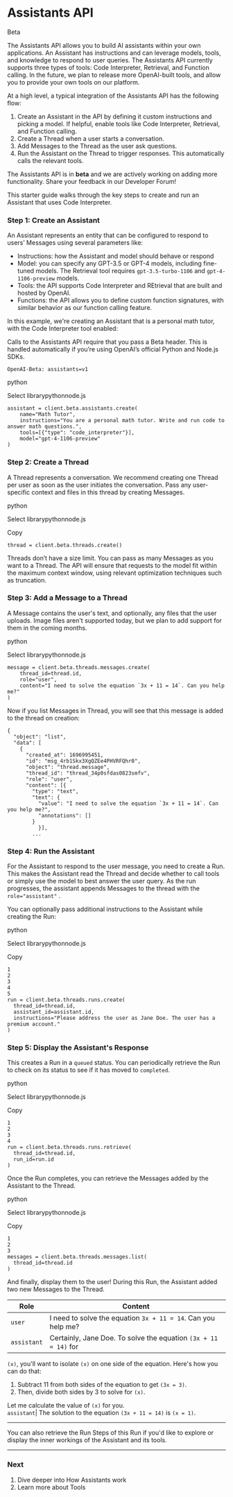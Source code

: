 

# Assistants API

Beta

The Assistants API allows you to build AI assistants within your own
applications. An Assistant has instructions and can leverage models, tools,
and knowledge to respond to user queries. The Assistants API currently
supports three types of tools: Code Interpreter, Retrieval, and Function
calling. In the future, we plan to release more OpenAI-built tools, and allow
you to provide your own tools on our platform.

At a high level, a typical integration of the Assistants API has the following
flow:

  1. Create an Assistant in the API by defining it custom instructions and picking a model. If helpful, enable tools like Code Interpreter, Retrieval, and Function calling.
  2. Create a Thread when a user starts a conversation.
  3. Add Messages to the Thread as the user ask questions.
  4. Run the Assistant on the Thread to trigger responses. This automatically calls the relevant tools.

The Assistants API is in **beta** and we are actively working on adding more
functionality. Share your feedback in our Developer Forum!

This starter guide walks through the key steps to create and run an Assistant
that uses Code Interpreter.

### Step 1: Create an Assistant

An Assistant represents an entity that can be configured to respond to users’
Messages using several parameters like:

  * Instructions: how the Assistant and model should behave or respond
  * Model: you can specify any GPT-3.5 or GPT-4 models, including fine-tuned models. The Retrieval tool requires `gpt-3.5-turbo-1106` and `gpt-4-1106-preview` models.
  * Tools: the API supports Code Interpreter and REtrieval that are built and hosted by OpenAI.
  * Functions: the API allows you to define custom function signatures, with similar behavior as our function calling feature.

In this example, we're creating an Assistant that is a personal math tutor,
with the Code Interpreter tool enabled:

Calls to the Assistants API require that you pass a Beta header. This is
handled automatically if you’re using OpenAI’s official Python and Node.js
SDKs.

    
    
    OpenAI-Beta: assistants=v1

python

Select librarypythonnode.js


    assistant = client.beta.assistants.create(
        name="Math Tutor",
        instructions="You are a personal math tutor. Write and run code to answer math questions.",
        tools=[{"type": "code_interpreter"}],
        model="gpt-4-1106-preview"
    )

### Step 2: Create a Thread

A Thread represents a conversation. We recommend creating one Thread per user
as soon as the user initiates the conversation. Pass any user-specific context
and files in this thread by creating Messages.

python

Select librarypythonnode.js

Copy‍

    
    
    thread = client.beta.threads.create()

Threads don’t have a size limit. You can pass as many Messages as you want to
a Thread. The API will ensure that requests to the model fit within the
maximum context window, using relevant optimization techniques such as
truncation.

### Step 3: Add a Message to a Thread

A Message contains the user's text, and optionally, any files that the user
uploads. Image files aren't supported today, but we plan to add support for
them in the coming months.

python

Select librarypythonnode.js


  
    message = client.beta.threads.messages.create(
        thread_id=thread.id,
        role="user",
        content="I need to solve the equation `3x + 11 = 14`. Can you help me?"
    )

Now if you list Messages in Thread, you will see that this message is added to
the thread on creation:

    
    

    {
      "object": "list",
      "data": [
        {
          "created_at": 1696995451,
          "id": "msg_4rb1Skx3XgQZEe4PHVRFQhr0",
          "object": "thread.message",
          "thread_id": "thread_34p0sfdas0823smfv",
          "role": "user",
          "content": [{
            "type": "text",
            "text": {
              "value": "I need to solve the equation `3x + 11 = 14`. Can you help me?",
              "annotations": []
            }
              }],
            ...

### Step 4: Run the Assistant

For the Assistant to respond to the user message, you need to create a Run.
This makes the Assistant read the Thread and decide whether to call tools or
simply use the model to best answer the user query. As the run progresses, the
assistant appends Messages to the thread with the `role="assistant"` .

You can optionally pass additional instructions to the Assistant while
creating the Run:

python

Select librarypythonnode.js

Copy‍

    
    
    1
    2
    3
    4
    5
    run = client.beta.threads.runs.create(
      thread_id=thread.id,
      assistant_id=assistant.id,
      instructions="Please address the user as Jane Doe. The user has a premium account."
    )

### Step 5: Display the Assistant's Response

This creates a Run in a `queued` status. You can periodically retrieve the Run
to check on its status to see if it has moved to `completed`.

python

Select librarypythonnode.js

Copy‍

    
    
    1
    2
    3
    4
    run = client.beta.threads.runs.retrieve(
      thread_id=thread.id,
      run_id=run.id
    )

Once the Run completes, you can retrieve the Messages added by the Assistant
to the Thread.

python

Select librarypythonnode.js

Copy‍

    
    
    1
    2
    3
    messages = client.beta.threads.messages.list(
      thread_id=thread.id
    )

And finally, display them to the user! During this Run, the Assistant added
two new Messages to the Thread.

Role| Content  
---|---  
`user`| I need to solve the equation `3x + 11 = 14`. Can you help me?  
`assistant`| Certainly, Jane Doe. To solve the equation `(3x + 11 = 14)` for
`(x)`, you'll want to isolate `(x)` on one side of the equation. Here's how
you can do that:

  1. Subtract 11 from both sides of the equation to get `(3x = 3)`.
  2. Then, divide both sides by 3 to solve for `(x)`.

Let me calculate the value of `(x)` for you.  
`assistant`| The solution to the equation `(3x + 11 = 14)` is `(x = 1)`.  
  
* * *

You can also retrieve the Run Steps of this Run if you'd like to explore or
display the inner workings of the Assistant and its tools.

* * *

### Next

  1. Dive deeper into How Assistants work
  2. Learn more about Tools

